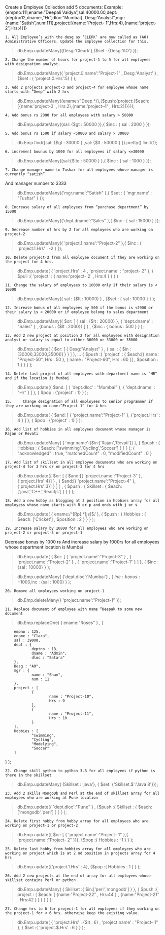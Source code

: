 Create a Employee Collection add 5 documents:
Example:
{empno:111,ename:”Deepali Vaidya”,sal:40000.00,dept:{deptno12,dname:,”Hr”,dloc:”Mumbai},
Desg:”Analyst”,mgr:{name:”Satish”,num:111},project:[{name:”Project- 1”,Hrs:4},{name:”project- 2”,Hrs:4}]}


    1. All Employee’s with the desg as ‘CLERK’ are now called as (AO) Administrative Officers. Update the Employee collection for this.
>db.Emp.updateMany({Desg:'Cleark'},{$set :  {Desg:'AO'} });




    2. Change the number of hours for project-1 to 5 for all employees with designation analyst.

 >db.Emp.updateMany({ 'project.0.name':"Project-1" , Desg:'Analyst' } , {$set : { 'project.0.Hrs':5} } );



    3. Add 2 projects project-3 and project-4 for employee whose name starts with ”Deep” with 2 hrs

>db.Emp.updateMany({ename:/^Deep.*/},{$push:{project:{$each:[{name:'project-3' , Hrs:2},{name:'project-4' , Hrs:2}]}}});




    4. Add bonus rs 2000 for all employees with salary > 50000

>db.Emp.updateMany({sal: {$gt : 50000 }},{ $inc : { sal :  2000 } });





    5. Add bonus rs 1500 if salary <50000 and salary > 30000

>db.Emp.find({sal: {$gt : 30000 } ,sal: {$lt : 50000 } }).pretty().limit(1);









    6. increment bounus by 1000 for all employees if salary <=30000

>db.Emp.updateMany({sal:{$lte : 50000 } },{ $inc : { sal :  1000 } });




    7. Change manager name to Tushar for all employees whose manager is currently “satish”
And manager number to 3333

> db.Emp.updateMany({'mgr.name':"Satish" },{ $set : { 'mgr.name' : "Tushar" } });



    8. Increase salary of all employees from “purchase department” by 15000

> db.Emp.updateMany({'dept.dname':"Sales" },{ $inc : { sal : 15000 } });



    9. Decrease number of hrs by 2 for all employees who are working on project-2

> db.Emp.updateMany({ 'project.1.name':"Project-2" },{ $inc : { 'project.1.Hrs' : -2 } });





    10. Delete project-2 from all employee document if they are working on the project for 4 hrs.


>db.Emp.update( { 'project.Hrs' : 4 , 'project.name' : "project- 2"  },
   { $pull :{ 'project' : { name:'project- 2' , Hrs:4 } } } )



    11. Change the salary of employees to 10000 only if their salary is < 10000

> db.Emp.updateMany({ sal : {$lt : 10000} } , {$set : { sal : 10000 } } );







    12. Increase bonus of all employees by 500 if the bonus is <2000 or their salary is < 20000 or if employee belong to sales department

> db.Emp.updateMany({  $or: [ { sal : {$lt : 20000}  }, { 'dept.dname' : "Sales" } , {bonus : {$lt : 2000}} ] } , {$inc : { bonus : 500 } } );





    13. Add 2 new project at position 2 for all employees with designation analyst or salary is equal to either 30000 or 33000 or 35000


> db.Emp.update(  { $or: [  { Desg:"Analyst" } , { sal : {  $in :[30000,33000,35000] } }  ] },
...    { $push :{ 'project' : { $each:[{ name : "Project-50", Hrs : 50 }, { name : "Project-60", Hrs : 60 }] , $position : 1 } } } );




    14. Delete last project of all employees with department name is “HR” and if the location is Mumbai

> db.Emp.update({  $and: [ { 'dept.dloc' : "Mumbai" }, { 'dept.dname' : "Hr" } ] },  { $pop : {'project' : 1} } );








    15. 	Change designation of all employees to senior programmer if they are working on name:”Project-1” for 4 hrs

> db.Emp.update( { $and: [ { 'project.name':"Project-1" }, {'project.Hrs' : 4 } ] },  { $pop : {'project' : 1} } );








    16. Add list of hobbies in all employees document whose manager is Rajan or Revati

> db.Emp.updateMany(  { 'mgr.name':{$in:['Rajan','Revati']} },  { $push : { Hobbies : {  $each: ['swimming','Cycling','Soccer'] }  } } );
{ "acknowledged" : true, "matchedCount" : 0, "modifiedCount" : 0 }





    17. Add list of skillset in all employee documents who are working on project-4 for 3 hrs or on project-3 for 4 hrs

>db.Emp.update({ $or: [  { $and:[{ 'project.name':"Project-3" },{'project.Hrs':4}] } , { $and:[{ 'project.name':"Project-4" },{'project.Hrs':3}] } ] } , { $push : { Skillset : {  $each: ['java','C++','Reactjs'] }  } } );





    18. Add a new hobby as blogging at 3 position in hobbies array for all employess whose name starts with R or p and ends with j or s

>db.Emp.update(  { ename:/^[Rp].*[js]$/ },  { $push : { Hobbies : {  $each: ['Cricket']  , $position : 2 } } } );



    19. Increase salary by 10000 for all employees who are working on project-2 or project-3 or project-1
Decrease bonus by 1000 rs And increase salary by 1000rs for all employees whose department location is Mumbai

>db.Emp.update(  { $or: [ { 'project.name':"Project-3" }  ,  { 'project.name':"Project-2" } , { 'project.name':"Project-1" } ] },  { $inc : {sal : 10000} } );


> db.Emp.updateMany(  {'dept.dloc':'Mumbai'} ,  { $inc : {bonus : -1000},$inc : {sal : 1000} } );







    20. Remove all employees working on project-1

>db.Emp.deleteMany({ 'project.name':"Project-1" });


    21. Replace document of employee with name “Deepak to some new document

>db.Emp.replaceOne(
{ ename:"Roses" } ,
{

        empno : 125,
        ename : "Clara",
        sal : 39000,
        dept : {
                deptno : 13,
                dname : "Admin",
                dloc : "Satara"
        },
        Desg : "AO",
        mgr : {
                name : "Sham",
                num : 11
        },
        project : [
                {
                        name : "Project-10",
                        Hrs : 9
                },
                {
                        name : "Project-11",
                        Hrs : 10
                }
        ],
        Hobbies : [
                "swimming",
                "Cycling",
                "Modelying",
                "Soccer"
        ]
}
);











    22. Change skill python to python 3.8 for all employees if python is there in the skillset

>db.Emp.updateMany(
    {Skillset : 'java'}, 
    { $set: {'Skillset.$':'Java 8'}});





    23. Add 2 skills MongoDb and Perl at the end of skillset array for all employees who are working at Pune location


> db.Emp.update({ 'dept.dloc':"Pune" } , {$push :{ Skillset :  { $each: ['mongodb','perl'] } } } );





    24. Delete first hobby from hobby array for all employees who are working on project-1 or project-2

>db.Emp.update({ $or: [ { 'project.name':"Project- 1" },{ 'project.name':"Project- 2" }]}, {$pop :{ Hobbies :  -1 } } );







    25. Delete last hobby from hobbies array for all employees who are working on project which is at 2 nd position in projects array for 4 hrs

>db.Emp.update({'project.1.Hrs' : 4}, {$pop :{ Hobbies :  1 } } );


    26. Add 2 new projects at the end of array for all employees whose skillset contains Perl or python
>db.Emp.updateMany( {
	Skillset :{
		$in:['perl','mongodb']
		}
	}, {
	$push :{
		project : {
			$each: [
				{name:"Project-22" , Hrs:44 } ,
					{name:"Project-21" , Hrs:42 } ]
						}
							}
								} );





    27. Change hrs to 6 for project-1 for all employees if they working on the project-1 for < 6 hrs. otherwise keep the existing value.


	
>db.Emp.update( {
	'project.Hrs' : {$lt : 6} , 'project.name' : "Project- 1"  },
 { $set :{ 'project.$.Hrs' : 6 	}	} );















